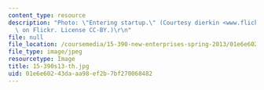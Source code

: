 ```yaml
---
content_type: resource
description: "Photo: \"Entering startup.\" (Courtesy dierkin <www.flickr.com/photos/dierken/948171048/>\
  \ on Flickr. License CC-BY.)\r\n"
file: null
file_location: /coursemedia/15-390-new-enterprises-spring-2013/01e6e60243daaa98ef2b7bf270068482_15-390s13-th.jpg
file_type: image/jpeg
resourcetype: Image
title: 15-390s13-th.jpg
uid: 01e6e602-43da-aa98-ef2b-7bf270068482
---
```

